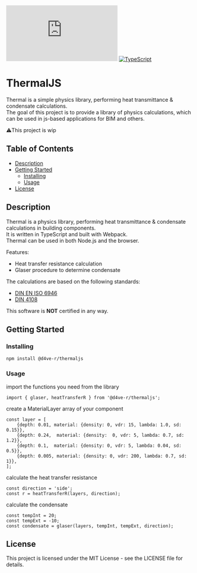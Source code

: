 [![GitHub license](https://badgen.net/github/license/Naereen/Strapdown.js)](https://github.com/Naereen/StrapDown.js/blob/master/LICENSE) [![TypeScript](https://badgen.net/badge/icon/typescript?icon=typescript&label)](https://typescriptlang.org)
  
# ThermalJS

Thermal is a simple physics library, performing heat transmittance & condensate calculations.  
The goal of this project is to provide a library of physics calculations, which can be used in js-based applications for BIM and others.

     
⚠️This project is wip  

## Table of Contents

* [Description](#description)
* [Getting Started](#getting-started)
  * [Installing](#installing)
  * [Usage](#usage)
* [License](#license)

## Description

Thermal is a physics library, performing heat transmittance & condensate calculations in building components.  
It is written in TypeScript and built with Webpack.  
Thermal can be used in both Node.js and the browser.   

Features: 
 * Heat transfer resistance calculation
 * Glaser procedure to determine condensate

The calculations are based on the following standards:
- [DIN EN ISO 6946](https://de.wikipedia.org/wiki/EN_ISO_6946)
- [DIN 4108](https://de.wikipedia.org/wiki/DIN_4108)

This software is **NOT** certified in any way.



## Getting Started

### Installing

```
npm install @d4ve-r/thermaljs
```

### Usage
import the functions you need from the library
```
import { glaser, heatTransferR } from '@d4ve-r/thermaljs';
```
create a MaterialLayer array of your component
```
const layer = [
	{depth: 0.01, material: {density: 0, vdr: 15, lambda: 1.0, sd: 0.15}},
	{depth: 0.24,  material: {density:  0, vdr: 5, lambda: 0.7, sd: 1.2}},
	{depth: 0.1,  material: {density: 0, vdr: 5, lambda: 0.04, sd: 0.5}},
	{depth: 0.005, material: {density: 0, vdr: 200, lambda: 0.7, sd: 1}},
];
```
calculate the heat transfer resistance
```
const direction = 'side';
const r = heatTransferR(layers, direction);
```
calculate the condensate
```
const tempInt = 20;
const tempExt = -10;
const condensate = glaser(layers, tempInt, tempExt, direction);
```


## License

This project is licensed under the MIT License - see the LICENSE file for details.  

